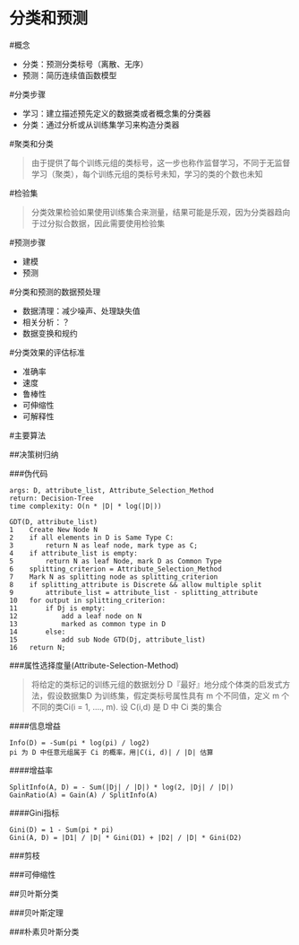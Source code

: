 分类和预测
===

#概念

*    分类：预测分类标号（离散、无序）
*    预测：简历连续值函数模型


#分类步骤

*    学习：建立描述预先定义的数据类或者概念集的分类器
*    分类：通过分析或从训练集学习来构造分类器


#聚类和分类
>由于提供了每个训练元组的类标号，这一步也称作监督学习，不同于无监督学习（聚类），每个训练元组的类标号未知，学习的类的个数也未知

#检验集
>分类效果检验如果使用训练集合来测量，结果可能是乐观，因为分类器趋向于过分拟合数据，因此需要使用检验集

#预测步骤

*    建模
*    预测


#分类和预测的数据预处理

*    数据清理：减少噪声、处理缺失值
*    相关分析：？
*    数据变换和规约

#分类效果的评估标准

*    准确率
*    速度
*    鲁棒性
*    可伸缩性
*    可解释性

#主要算法

##决策树归纳

###伪代码

    args: D, attribute_list, Attribute_Selection_Method
    return: Decision-Tree
    time complexity: O(n * |D| * log(|D|))
    
    GDT(D, attribute_list)
    1    Create New Node N
    2    if all elements in D is Same Type C:
    3        return N as leaf node, mark type as C;
    4    if attribute_list is empty:
    5        return N as leaf Node, mark D as Common Type
    6    splitting_criterion = Attribute_Selection_Method
    7    Mark N as splitting node as splitting_criterion
    8    if splitting_attribute is Discrete && allow multiple split
    9        attribute_list = attribute_list - splitting_attribute
    10   for output in splitting_criterion:
    11       if Dj is empty:
    12           add a leaf node on N
    13           marked as common type in D
    14       else:
    15           add sub Node GTD(Dj, attribute_list)
    16   return N;
          
    

###属性选择度量(Attribute-Selection-Method)

>将给定的类标记的训练元组的数据划分 D『最好』地分成个体类的启发式方法，假设数据集D 为训练集，假定类标号属性具有 m 个不同值，定义 m 个不同的类Ci(i = 1, ...., m). 设 C(i,d) 是 D 中 Ci 类的集合

####信息增益
    
    Info(D) = -Sum(pi * log(pi) / log2)
    pi 为 D 中任意元组属于 Ci 的概率，用|C(i, d)| / |D| 估算

####增益率

    SplitInfo(A, D) = - Sum(|Dj| / |D|) * log(2, |Dj| / |D|)
    GainRatio(A) = Gain(A) / SplitInfo(A)

####Gini指标

	Gini(D) = 1 - Sum(pi * pi)
	Gini(A, D) = |D1| / |D| * Gini(D1) + |D2| / |D| * Gini(D2)

###剪枝



###可伸缩性

##贝叶斯分类

###贝叶斯定理

###朴素贝叶斯分类